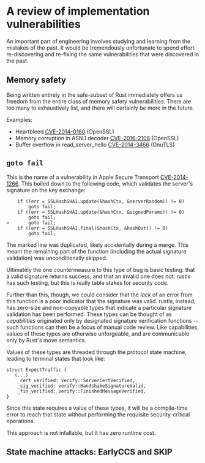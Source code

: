 # A review of implementation vulnerabilities

An important part of engineering involves studying and learning from the mistakes of the past.
It would be tremendously unfortunate to spend effort re-discovering and re-fixing the same
vulnerabilities that were discovered in the past.

## Memory safety

Being written entirely in the safe-subset of Rust immediately offers us freedom from the entire
class of memory safety vulnerabilities.  There are too many to exhaustively list, and there will
certainly be more in the future.

Examples:

- Heartbleed [CVE-2014-0160](https://cve.mitre.org/cgi-bin/cvename.cgi?name=CVE-2014-0160) (OpenSSL)
- Memory corruption in ASN.1 decoder [CVE-2016-2108](https://cve.mitre.org/cgi-bin/cvename.cgi?name=CVE-2016-2108) (OpenSSL)
- Buffer overflow in read_server_hello [CVE-2014-3466](https://cve.mitre.org/cgi-bin/cvename.cgi?name=CVE-2014-3466) (GnuTLS)

## `goto fail`

This is the name of a vulnerability in Apple Secure Transport [CVE-2014-1266](https://nvd.nist.gov/vuln/detail/CVE-2014-1266).
This boiled down to the following code, which validates the server's signature on the key exchange:

```
    if ((err = SSLHashSHA1.update(&hashCtx, &serverRandom)) != 0)
        goto fail;
    if ((err = SSLHashSHA1.update(&hashCtx, &signedParams)) != 0)
        goto fail;
>       goto fail;
    if ((err = SSLHashSHA1.final(&hashCtx, &hashOut)) != 0)
        goto fail;
```

The marked line was duplicated, likely accidentally during a merge.  This meant
the remaining part of the function (including the actual signature validation)
was unconditionally skipped.

Ultimately the one countermeasure to this type of bug is basic testing: that a
valid signature returns success, and that an invalid one does not.  rustls
has such testing, but this is really table stakes for security code.

Further than this, though, we could consider that the *lack* of an error from
this function is a poor indicator that the signature was valid.  rustls, instead,
has zero-size and non-copyable types that indicate a particular signature validation
has been performed.  These types can be thought of as *capabilities* originated only
by designated signature verification functions -- such functions can then be a focus
of manual code review.  Like capabilities, values of these types are otherwise unforgeable,
and are communicable only by Rust's move semantics.

Values of these types are threaded through the protocol state machine, leading to terminal
states that look like:

```
struct ExpectTraffic {
   (...)
    _cert_verified: verify::ServerCertVerified,
    _sig_verified: verify::HandshakeSignatureValid,
    _fin_verified: verify::FinishedMessageVerified,
}
```

Since this state requires a value of these types, it will be a compile-time error to
reach that state without performing the requisite security-critical operations.

This approach is not infallable, but it has zero runtime cost.

## State machine attacks: EarlyCCS and SKIP


